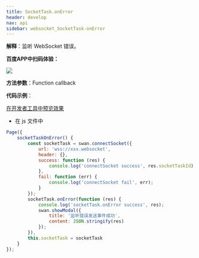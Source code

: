```yaml
---
title: SocketTask.onError
header: develop
nav: api
sidebar: websocket_SocketTask-onError
---
```


 

**解释**：监听 WebSocket 错误。

**百度APP中扫码体验：**

<img src="https://b.bdstatic.com/miniapp/assets/images/doc_demo/socketTaskOnError.png"  class="demo-qrcode-image" />

**方法参数**：Function callback


**代码示例**：

<a href="swanide://fragment/988ec5f9b41c4f603e4358ca69d54b041573407221622" title="在开发者工具中预览效果" target="_self">在开发者工具中预览效果</a>

* 在 js 文件中

```js
Page({
    socketTaskOnError() {
        const socketTask = swan.connectSocket({
            url: 'wss://xxx.websocket',
            header: {},
            success: function (res) {
                console.log('connectSocket success', res.socketTaskId)
            },
            fail: function (err) {
                console.log('connectSocket fail', err);
            }
        });
        socketTask.onError(function (res) {
            console.log('socketTask.onError success', res);
            swan.showModal({
                title: '监听错误发送事件成功',
                content: JSON.stringify(res)
            });
        }),
        this.socketTask = socketTask
    }
});
```